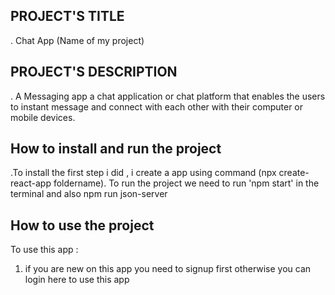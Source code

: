 ## PROJECT'S TITLE 
. Chat App (Name of my project)

## PROJECT'S DESCRIPTION
. A Messaging app a chat application or chat platform that enables the users to instant message 
and connect with each other with their computer or mobile devices.

## How to install and run the project 
.To install the first step i did , i create a app using command (npx create-react-app foldername).
To run the project we need to run 'npm start' in the terminal and also npm run json-server 

## How to use the project 
To use this app :
1. if you are new on this app you need to signup first otherwise you can login here to use this app

